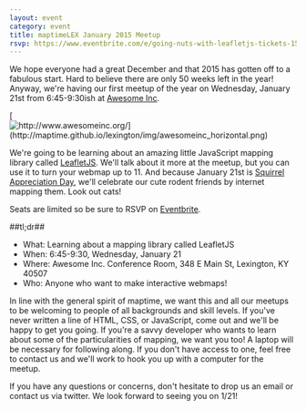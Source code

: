 ```yaml
---
layout: event
category: event
title: maptimeLEX January 2015 Meetup
rsvp: https://www.eventbrite.com/e/going-nuts-with-leafletjs-tickets-15345200909
---
```


We hope everyone had a great December and that 2015 has gotten off to a fabulous start. Hard to believe there are only 50 weeks left in the year! Anyway, we're having our first meetup of the year on Wednesday, January 21st from 6:45-9:30ish at [Awesome Inc](http://www.awesomeinc.org/).

[![http://www.awesomeinc.org/](http://maptime.github.io/lexington/img/awesomeinc_horizontal.png) ](http://www.awesomeinc.org/)

We're going to be learning about an amazing little JavaScript mapping library called [LeafletJS](http://leafletjs.com/). We'll talk about it more at the meetup, but you can use it to turn your webmap up to 11. And because January 21st is [Squirrel Appreciation Day](http://www.holidayinsights.com/moreholidays/January/squirrelappreciation.htm), we'll celebrate our cute rodent friends by internet mapping them. Look out cats!

Seats are limited so be sure to RSVP on [Eventbrite](https://www.eventbrite.com/e/going-nuts-with-leafletjs-tickets-15345200909).
 

##tl;dr##

- What: Learning about a mapping library called LeafletJS
- When: 6:45-9:30, Wednesday, January 21
- Where: Awesome Inc. Conference Room, 348 E Main St, Lexington, KY 40507
- Who: Anyone who want to make interactive webmaps!
 
In line with the general spirit of maptime, we want this and all our meetups to be welcoming to people of all backgrounds and skill levels. If you've never written a line of HTML, CSS, or JavaScript, come out and we'll be happy to get you going. If you're a savvy developer who wants to learn about some of the particularities of mapping, we want you too! A laptop will be necessary for following along. If you don't have access to one, feel free to contact us and we'll work to hook you up with a computer for the meetup.

If you have any questions or concerns, don't hesitate to drop us an email or contact us via twitter. We look forward to seeing you on 1/21!

<div id='map' class='row8 fill-blue col12 map space-bottom2'></div>
<script>
var map = L.mapbox.map('map', 'maptastik.j354k5k8')
    .setView([38.042015, -84.492637], 17);

var marker = L.mapbox.featureLayer({
  'type': 'Feature',
  'properties': {
    'title': 'Awesome Inc',
    'description': '348 E Main St,<br>Conference Room <br>Lexington, Kentucky<br>40507',
    'marker-color': '#ff8888'
  },
  'geometry': {
    'type': 'Point',
    'coordinates': [-84.492637, 38.042015 ]
  }
}).addTo(map);

marker.eachLayer(function(m) {
    m.openPopup();
});
</script>